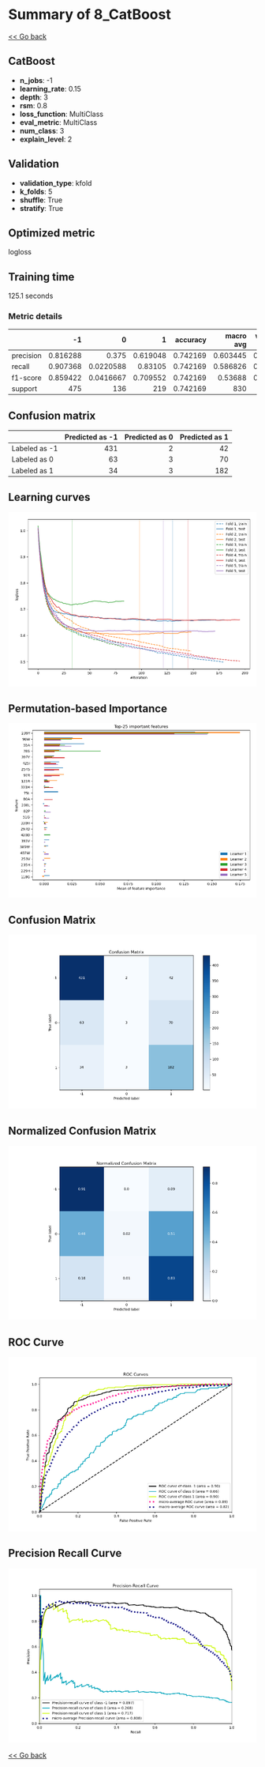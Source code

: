 # Summary of 8_CatBoost

[<< Go back](../README.md)


## CatBoost
- **n_jobs**: -1
- **learning_rate**: 0.15
- **depth**: 3
- **rsm**: 0.8
- **loss_function**: MultiClass
- **eval_metric**: MultiClass
- **num_class**: 3
- **explain_level**: 2

## Validation
 - **validation_type**: kfold
 - **k_folds**: 5
 - **shuffle**: True
 - **stratify**: True

## Optimized metric
logloss

## Training time

125.1 seconds

### Metric details
|           |         -1 |           0 |          1 |   accuracy |   macro avg |   weighted avg |   logloss |
|:----------|-----------:|------------:|-----------:|-----------:|------------:|---------------:|----------:|
| precision |   0.816288 |   0.375     |   0.619048 |   0.742169 |    0.603445 |       0.691938 |   0.64949 |
| recall    |   0.907368 |   0.0220588 |   0.83105  |   0.742169 |    0.586826 |       0.742169 |   0.64949 |
| f1-score  |   0.859422 |   0.0416667 |   0.709552 |   0.742169 |    0.53688  |       0.685884 |   0.64949 |
| support   | 475        | 136         | 219        |   0.742169 |  830        |     830        |   0.64949 |


## Confusion matrix
|               |   Predicted as -1 |   Predicted as 0 |   Predicted as 1 |
|:--------------|------------------:|-----------------:|-----------------:|
| Labeled as -1 |               431 |                2 |               42 |
| Labeled as 0  |                63 |                3 |               70 |
| Labeled as 1  |                34 |                3 |              182 |

## Learning curves
![Learning curves](learning_curves.png)

## Permutation-based Importance
![Permutation-based Importance](permutation_importance.png)
## Confusion Matrix

![Confusion Matrix](confusion_matrix.png)


## Normalized Confusion Matrix

![Normalized Confusion Matrix](confusion_matrix_normalized.png)


## ROC Curve

![ROC Curve](roc_curve.png)


## Precision Recall Curve

![Precision Recall Curve](precision_recall_curve.png)



[<< Go back](../README.md)
